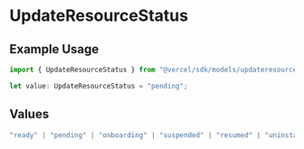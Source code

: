 # UpdateResourceStatus

## Example Usage

```typescript
import { UpdateResourceStatus } from "@vercel/sdk/models/updateresourceop.js";

let value: UpdateResourceStatus = "pending";
```

## Values

```typescript
"ready" | "pending" | "onboarding" | "suspended" | "resumed" | "uninstalled" | "error"
```